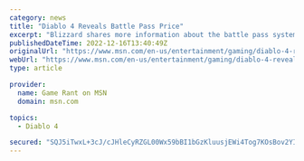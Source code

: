 ```yaml
---
category: news
title: "Diablo 4 Reveals Battle Pass Price"
excerpt: "Blizzard shares more information about the battle pass system for Diablo 4, including its price and how many months it will last."
publishedDateTime: 2022-12-16T13:40:49Z
originalUrl: "https://www.msn.com/en-us/entertainment/gaming/diablo-4-reveals-battle-pass-price/ar-AA15neJs"
webUrl: "https://www.msn.com/en-us/entertainment/gaming/diablo-4-reveals-battle-pass-price/ar-AA15neJs"
type: article

provider:
  name: Game Rant on MSN
  domain: msn.com

topics:
  - Diablo 4

secured: "SQJ5iTwxL+3cJ/cJHleCyRZGL00Wx59bBI1bGzKluusjEWi4Tog7KOsBov2YICmE6TR3jcIK/zdZOauYueUjeZ/wxef1o1krp1sPd1wrI4tv2ZzKxOF/htTAZ4bs76gXSvdgeUN/OgjJPURzQ9xSnJ02KONH3MqouNI2g609wICvpnwDDohiRm2G2Qk4b8RwdXp0V/FNTBqOJ5UnWXDlXiJccjDA8L9kS+lA3Re11wMuFkhhfcos1yyrkCZtGRmwvSTHVwTMMU59j/OV0qmEFxVnm7Lh2ZlVjo+0mcN4ypM7QDJlT04ZYWCL7j6WARt2DrlWtBQNyf+oA+fMyEG7LnBfdGej08dd0dPLVpDVe2Y=;6CzLgq9dazTPt8/Rrk/aIQ=="
---
```


